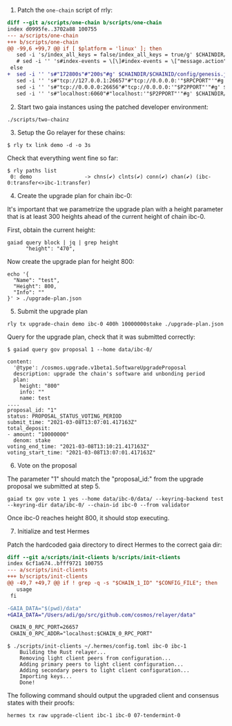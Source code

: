 1. Patch the `one-chain` script of rrly:


```diff
diff --git a/scripts/one-chain b/scripts/one-chain
index d0995fe..3702a88 100755
--- a/scripts/one-chain
+++ b/scripts/one-chain
@@ -99,6 +99,7 @@ if [ $platform = 'linux' ]; then
   sed -i 's/index_all_keys = false/index_all_keys = true/g' $CHAINDIR/$CHAINID/config/config.toml
   # sed -i '' 's#index-events = \[\]#index-events = \["message.action","send_packet.packet_src_channel","send_packet.packet_sequence"\]#g' $CHAINDIR/$CHAINID/config/app.toml
 else
+  sed -i '' 's#"172800s"#"200s"#g' $CHAINDIR/$CHAINID/config/genesis.json
   sed -i '' 's#"tcp://127.0.0.1:26657"#"tcp://0.0.0.0:'"$RPCPORT"'"#g' $CHAINDIR/$CHAINID/config/config.toml
   sed -i '' 's#"tcp://0.0.0.0:26656"#"tcp://0.0.0.0:'"$P2PPORT"'"#g' $CHAINDIR/$CHAINID/config/config.toml
   sed -i '' 's#"localhost:6060"#"localhost:'"$P2PPORT"'"#g' $CHAINDIR/$CHAINID/config/config.toml
```


2. Start two gaia instances using the patched developer environment:


```shell
./scripts/two-chainz
```

3. Setup the Go relayer for these chains:
```shell
$ rly tx link demo -d -o 3s
```

Check that everything went fine so far:

```shell
$ rly paths list
 0: demo                 -> chns(✔) clnts(✔) conn(✔) chan(✔) (ibc-0:transfer<>ibc-1:transfer)
```

4. Create the upgrade plan for chain ibc-0:

It's important that we parametrize the upgrade plan with a height parameter that
is at least 300 heights ahead of the current height of chain ibc-0.

First, obtain the current height:
```shell
gaiad query block | jq | grep height
      "height": "470",
```

Now create the upgrade plan for height 800:
```shell
echo '{
  "Name": "test",
  "Height": 800,
  "Info": ""
}' > ./upgrade-plan.json
```


5. Submit the upgrade plan 

```shell
rly tx upgrade-chain demo ibc-0 400h 10000000stake ./upgrade-plan.json
```

Query for the upgrade plan, check that it was submitted correctly:

```shell
$ gaiad query gov proposal 1 --home data/ibc-0/

content:
  '@type': /cosmos.upgrade.v1beta1.SoftwareUpgradeProposal
  description: upgrade the chain's software and unbonding period
  plan:
    height: "800"
    info: ""
    name: test
....
proposal_id: "1"
status: PROPOSAL_STATUS_VOTING_PERIOD
submit_time: "2021-03-08T13:07:01.417163Z"
total_deposit:
- amount: "10000000"
  denom: stake
voting_end_time: "2021-03-08T13:10:21.417163Z"
voting_start_time: "2021-03-08T13:07:01.417163Z"
```

6. Vote on the proposal

The parameter "1" should match the "proposal_id:" from the upgrade proposal
we submitted at step 5.

```shell
gaiad tx gov vote 1 yes --home data/ibc-0/data/ --keyring-backend test --keyring-dir data/ibc-0/ --chain-id ibc-0 --from validator
```

Once ibc-0 reaches height 800, it should stop executing.


7. Initialize and test Hermes

Patch the hardcoded gaia directory to direct Hermes to the correct gaia dir:
```diff
diff --git a/scripts/init-clients b/scripts/init-clients
index 6cf1a674..bfff9721 100755
--- a/scripts/init-clients
+++ b/scripts/init-clients
@@ -49,7 +49,7 @@ if ! grep -q -s "$CHAIN_1_ID" "$CONFIG_FILE"; then
   usage
 fi

-GAIA_DATA="$(pwd)/data"
+GAIA_DATA="/Users/adi/go/src/github.com/cosmos/relayer/data"

 CHAIN_0_RPC_PORT=26657
 CHAIN_0_RPC_ADDR="localhost:$CHAIN_0_RPC_PORT"
```

```shell
$ ./scripts/init-clients ~/.hermes/config.toml ibc-0 ibc-1
    Building the Rust relayer...
    Removing light client peers from configuration...
    Adding primary peers to light client configuration...
    Adding secondary peers to light client configuration...
    Importing keys...
    Done!
```

The following command should output the upgraded client and consensus states
with their proofs:
```shell
hermes tx raw upgrade-client ibc-1 ibc-0 07-tendermint-0
```